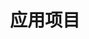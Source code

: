 ---
title: 应用项目
slug: "applications"

links:
  - title: "SummonSkin"
    description: "Minecraft 皮肤站。"
    website: https://skin.summonhim.top/

  - title: "Jellyfin"
    description: "个人影视库。"
    website: https://jellyfin.summonhim.top:8443/

  - title: "红蜘蛛杀手"
    description: "一键关闭红蜘蛛软件。"
    website: https://ez.yxsw1802.com.cn/

menu:
    main: 
        weight: 20
        params:
            icon: link

comments: false
---